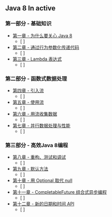 ## Java 8 In active

### 第一部分 - 基础知识

+ [第一章 - 为什么要关心 Java 8]()
    - [ ] 
+ [第二章 - 通过行为参数化传递代码](https://github.com/27392/java-notes/tree/master/src/main/java/cn/haohaoli/book/java8/chapter2)
    - [ ] 
+ [第三章 - Lambda 表达式]()
    - [ ] 

### 第二部分 - 函数式数据处理

+ [第四章 - 引入流]() 
    - [ ] 
+ [第五章 - 使用流]() 
    - [ ] 
+ [第六章 - 用流收集数据]() 
    - [ ] 
+ [第七章 - 并行数据处理与性能]() 
    - [ ] 

### 第三部分 - 高效Java 8编程

+ [第八章 - 重构、测试和调试]()
    - [ ] 
+ [第九章 - 默认方法]()
    - [ ] 
+ [第十章 - 用 Optional 取代 null](https://github.com/27392/java-notes/tree/master/src/main/java/cn/haohaoli/book/java8/chapter10)
    - [ ]
+ [第十一章 - CompletableFuture 组合式异步编程]()
    - [ ]
+ [第十二章 - 新的日期和时间 API](https://github.com/27392/java-notes/tree/master/src/main/java/cn/haohaoli/book/java8/chapter12)
    - [ ] 
    



